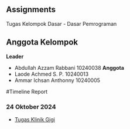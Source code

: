 ## Assignments
Tugas Kelompok Dasar - Dasar Pemrograman

## Anggota Kelompok
<b>Leader</b>
 * Abdullah Azzam Rabbani 10240038
<b>Anggota</b>
 * Laode Achmed S. P. 10240013
 * Ammar Ichsan Anthonny 10240005

#Timeline Report 
### 24 Oktober 2024
* <a href="https://www.yourhomepage.com"> Tugas Klinik Gigi</a>



